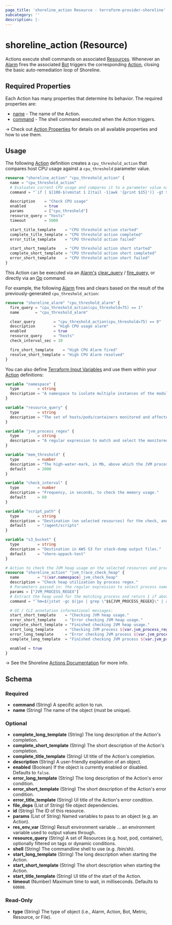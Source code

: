 ```yaml
---
page_title: 'shoreline_action Resource - terraform-provider-shoreline'
subcategory: ''
description: |-
---
```


# shoreline_action (Resource)

Actions execute shell commands on associated [Resources](https://docs.shoreline.io/platform/resources). Whenever an [Alarm](https://docs.shoreline.io/alarms) fires the associated [Bot](https://docs.shoreline.io/bots) triggers the corresponding [Action](https://docs.shoreline.io/actions), closing the basic auto-remediation loop of
Shoreline.

## Required Properties

Each Action has many properties that determine its behavior. The required properties are:

- [name](https://docs.shoreline.io/actions/properties#name) - The name of the Action.
- [command](https://docs.shoreline.io/actions/properties#command) - The shell command executed when the Action triggers.

-> Check out [Action Properties](https://docs.shoreline.io/actions/properties) for details on all available properties and how to use them.

## Usage

The following [Action](https://docs.shoreline.io/actions) definition creates a `cpu_threshold_action` that compares host CPU usage against a `cpu_threshold` parameter value.

```terraform
resource "shoreline_action" "cpu_threshold_action" {
  name = "cpu_threshold_action"
  # Evaluates current CPU usage and compares it to a parameter value named $cpu_threshold
  command = "`if [ $[100-$(vmstat 1 2|tail -1|awk '{print $15}')] -gt $cpu_threshold ]; then exit 1; fi`"

  description    = "Check CPU usage"
  enabled        = true
  params         = ["cpu_threshold"]
  resource_query = "hosts"
  timeout        = 5000

  start_title_template    = "CPU threshold action started"
  complete_title_template = "CPU threshold action completed"
  error_title_template    = "CPU threshold action failed"

  start_short_template    = "CPU threshold action short started"
  complete_short_template = "CPU threshold action short completed"
  error_short_template    = "CPU threshold action short failed"
}
```

This Action can be executed via an [Alarm's](https://docs.shoreline.io/alarms) [clear_query](https://docs.shoreline.io/alarms/properties#clear_query)
/ [fire_query](https://docs.shoreline.io/alarms/properties#fire_query), or directly via an [Op](https://docs.shoreline.io/op) command.

For example, the following [Alarm](https://docs.shoreline.io/alarms) fires and clears based on the result of the previously-generated `cpu_threshold_action`:

```terraform
resource "shoreline_alarm" "cpu_threshold_alarm" {
  fire_query = "cpu_threshold_action(cpu_threshold=75) == 1"
  name       = "cpu_threshold_alarm"

  clear_query        = "cpu_threshold_action(cpu_threshold=75) == 0"
  description        = "High CPU usage alarm"
  enabled            = true
  resource_query     = "hosts"
  check_interval_sec = 10

  fire_short_template    = "High CPU Alarm fired"
  resolve_short_template = "High CPU Alarm resolved"
}
```

You can also define [Terraform Input Variables](https://www.terraform.io/docs/language/values/variables.html) and use them within your [Action](https://docs.shoreline.io/actions) definitions:

```terraform
variable "namespace" {
  type        = string
  description = "A namespace to isolate multiple instances of the module with different parameters."
}

variable "resource_query" {
  type        = string
  description = "The set of hosts/pods/containers monitored and affected by this module."
}

variable "jvm_process_regex" {
  type        = string
  description = "A regular expression to match and select the monitored Java processes."
}

variable "mem_threshold" {
  type        = number
  description = "The high-water-mark, in Mb, above which the JVM process stack-trace is dumped."
  default     = 2000
}

variable "check_interval" {
  type        = number
  description = "Frequency, in seconds, to check the memory usage."
  default     = 60
}

variable "script_path" {
  type        = string
  description = "Destination (on selected resources) for the check, and stack-dump scripts."
  default     = "/agent/scripts"
}

variable "s3_bucket" {
  type        = string
  description = "Destination in AWS S3 for stack-dump output files."
  default     = "shore-oppack-test"
}
```

```terraform
# Action to check the JVM heap usage on the selected resources and process.
resource "shoreline_action" "jvm_trace_check_heap" {
  name        = "${var.namespace}_jvm_check_heap"
  description = "Check heap utilization by process regex."
  # Parameters passed in: the regular expression to select process name.
  params = ["JVM_PROCESS_REGEX"]
  # Extract the heap used for the matching process and return 1 if above threshold.
  command = "`hm=$(jstat -gc $(jps | grep \"$${JVM_PROCESS_REGEX}\" | awk '{print $1}') | tail -n 1 | awk '{split($0,a,\" \"); sum=a[3]+a[4]+a[6]+a[8]; print sum/1024}'); hm=$${hm%.*}; if [ $hm -gt ${var.mem_threshold} ]; then echo \"heap memory $hm MB > threshold ${var.mem_threshold} MB\"; exit 1; fi`"

  # UI / CLI annotation informational messages:
  start_short_template    = "Checking JVM heap usage."
  error_short_template    = "Error checking JVM heap usage."
  complete_short_template = "Finished checking JVM heap usage."
  start_long_template     = "Checking JVM process ${var.jvm_process_regex} heap usage."
  error_long_template     = "Error checking JVM process ${var.jvm_process_regex} heap usage."
  complete_long_template  = "Finished checking JVM process ${var.jvm_process_regex} heap usage."

  enabled = true
}
```

-> See the Shoreline [Actions Documentation](https://docs.shoreline.io/actions) for more info.

<!-- schema generated by tfplugindocs -->
## Schema

### Required

- **command** (String) A specific action to run.
- **name** (String) The name of the object (must be unique).

### Optional

- **complete_long_template** (String) The long description of the Action's completion.
- **complete_short_template** (String) The short description of the Action's completion.
- **complete_title_template** (String) UI title of the Action's completion.
- **description** (String) A user-friendly explanation of an object.
- **enabled** (Boolean) If the object is currently enabled or disabled. Defaults to `false`.
- **error_long_template** (String) The long description of the Action's error condition.
- **error_short_template** (String) The short description of the Action's error condition.
- **error_title_template** (String) UI title of the Action's error condition.
- **file_deps** (List of String) file object dependencies.
- **id** (String) The ID of this resource.
- **params** (List of String) Named variables to pass to an object (e.g. an Action).
- **res_env_var** (String) Result environment variable ... an environment variable used to output values through.
- **resource_query** (String) A set of Resources (e.g. host, pod, container), optionally filtered on tags or dynamic conditions.
- **shell** (String) The commandline shell to use (e.g. /bin/sh).
- **start_long_template** (String) The long description when starting the Action.
- **start_short_template** (String) The short description when starting the Action.
- **start_title_template** (String) UI title of the start of the Action.
- **timeout** (Number) Maximum time to wait, in milliseconds. Defaults to `60000`.

### Read-Only

- **type** (String) The type of object (i.e., Alarm, Action, Bot, Metric, Resource, or File).
